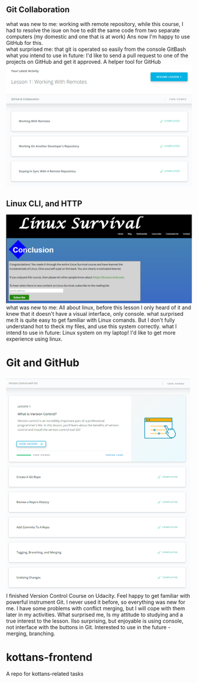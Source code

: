 ## Git Collaboration
what was new to me: working with remote repository, while this course, I had to resolve the isue on hoe to edit the same code from two separate computers (my domestic and one that is at work) Ans now I'm happy to use GitHub for this.
<br>what surprised me: that git is operated so easily from the console GitBash
<br>what you intend to use in future: I'd like to send a pull request to one of the projects on GitHub and get it approved.
<a href="https://github.com/k88hudson/git-flight-rules/blob/master/README_ru.md"></a> A helper tool for GitHub
<img src="https://github.com/veronikos/kottans-frontend/blob/master/task_git_collaboration/github_collaboration.png">


## Linux CLI, and HTTP
<img src="https://github.com/veronikos/kottans-frontend/blob/master/task_linux_cli/task_linux_cli.png">
what was new to me: All about linux, before this lesson I only heard of it and knew that it doesn't have a visual interface, only console.
what surprised me:It is quite easy to get familiar with Linux comands. But I don't fully understand hot to theck my files, and use this system correctly.
what I intend to use in future: Linux system on my laptop! I'd like to get more experience using linux. 

# Git and GitHub
<img src="https://github.com/veronikos/kottans-frontend/blob/master/Screenshot%20(2).png">
I finished Version Control Course on Udacity. Feel happy to get familiar with powerful instrument Git. 
I never used it before, so everything was new for me. I have some problems with conflict merging, but I will cope with them later in my activities.
What surprised me, Is my attitude to studying and a true interest to the lesson. Ilso surprising, but enjoyable is using console, not interface with the buttons in Git.
Interested to use in the future - merging, branching.

# kottans-frontend
A repo for kottans-related tasks
